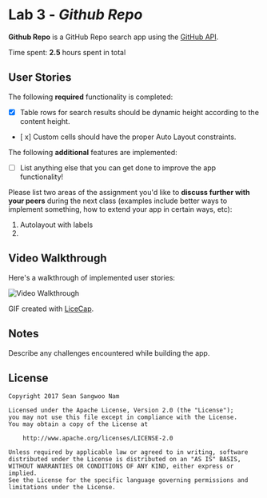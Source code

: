 # Lab 3 - *Github Repo*

**Github Repo** is a GitHub Repo search app using the [GitHub API](https://developer.github.com/v3/search/#search-repositories).

Time spent: **2.5** hours spent in total

## User Stories

The following **required** functionality is completed:

- [x] Table rows for search results should be dynamic height according to the content height.
- [ x] Custom cells should have the proper Auto Layout constraints.

The following **additional** features are implemented:

- [ ] List anything else that you can get done to improve the app functionality!

Please list two areas of the assignment you'd like to **discuss further with your peers** during the next class (examples include better ways to implement something, how to extend your app in certain ways, etc):

1. Autolayout with labels
2.

## Video Walkthrough

Here's a walkthrough of implemented user stories:

<img src='http://i.imgur.com/W5l107Z.gif' title='Video Walkthrough' width='' alt='Video Walkthrough' />

GIF created with [LiceCap](http://www.cockos.com/licecap/).

## Notes

Describe any challenges encountered while building the app.

## License

    Copyright 2017 Sean Sangwoo Nam

    Licensed under the Apache License, Version 2.0 (the "License");
    you may not use this file except in compliance with the License.
    You may obtain a copy of the License at

        http://www.apache.org/licenses/LICENSE-2.0

    Unless required by applicable law or agreed to in writing, software
    distributed under the License is distributed on an "AS IS" BASIS,
    WITHOUT WARRANTIES OR CONDITIONS OF ANY KIND, either express or implied.
    See the License for the specific language governing permissions and
    limitations under the License.
